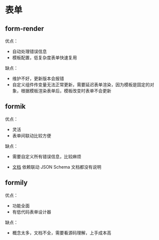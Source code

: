 # 表单

## form-render

优点：

- 自动处理错误信息
- 模板配置，低复杂度表单快速复用

缺点：

- 维护不好，更新版本会报错
- 自定义组件传变量无法正常更新，需要延迟表单渲染，因为模板是固定的对象，根据模板渲染表单后，模板改变时表单不会更新

## formik

优点：

- 灵活
- 表单间联动比较方便

缺点：

- 需要自定义所有错误信息，比较麻烦

- [文档](https://formilyjs.org/zh-CN/guide/advanced/linkages) 依赖联动 JSON Schema 文档都没有说明

## formily

优点：

- 功能全面
- 有低代码表单设计器

缺点：

- 概念太多，文档不全，需要看源码理解，上手成本高
